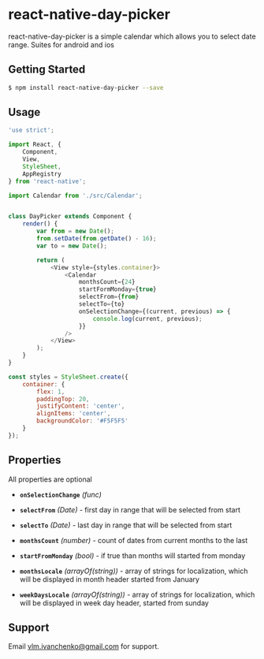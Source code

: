 # react-native-day-picker

react-native-day-picker is a simple calendar which allows you to select date range. Suites for android and ios 

## Getting Started

```sh
$ npm install react-native-day-picker --save
```

## Usage

```javascript
'use strict';

import React, {
    Component,
    View,
    StyleSheet,
    AppRegistry
} from 'react-native';

import Calendar from './src/Calendar';


class DayPicker extends Component {
    render() {
        var from = new Date();
        from.setDate(from.getDate() - 16);
        var to = new Date();

        return (
            <View style={styles.container}>
                <Calendar
                    monthsCount={24}
                    startFormMonday={true}
                    selectFrom={from}
                    selectTo={to}
                    onSelectionChange={(current, previous) => {
                        console.log(current, previous);
                    }}
                />
            </View>
        );
    }
}

const styles = StyleSheet.create({
    container: {
        flex: 1,
        paddingTop: 20,
        justifyContent: 'center',
        alignItems: 'center',
        backgroundColor: '#F5F5F5'
    }
});
```
## Properties

All properties are optional

- **`onSelectionChange`** _(func)_
- **`selectFrom`** _(Date)_ - first day in range that will be selected from start  
- **`selectTo`** _(Date)_ - last day in range that will be selected from start

- **`monthsCount`** _(number)_ - count of dates from current months to the last   
- **`startFromMonday`** _(bool)_ - if true than months will started from monday

- **`monthsLocale`** _(arrayOf(string))_ - array of strings for localization, which will be displayed in month header started from January
- **`weekDaysLocale`** _(arrayOf(string))_ - array of strings for localization, which will be displayed in week day header, started from sunday
 

## Support

Email vlm.ivanchenko@gmail.com for support.